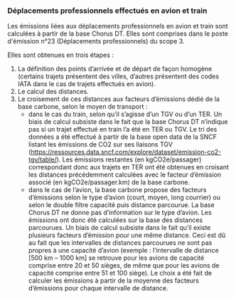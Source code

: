 ### Déplacements professionnels effectués en avion et train
Les émissions liées aux déplacements professionnels en avion et train sont calculées à partir de la base Chorus DT. Elles sont comprises dans le poste d'émission n°23 (Déplacements professionnels) du scope 3.

Elles sont obtenues en trois étapes :

1) La définition des points d’arrivée et de départ de façon homogène (certains trajets présentent des villes, d’autres présentent des codes IATA dans le cas de trajets effectués en avion).
2) Le calcul des distances.
3) Le croisement de ces distances aux facteurs d’émissions dédié de la base carbone, selon le moyen de transport :
    - dans le cas du train, selon qu’il s’agisse d’un TGV ou d’un TER. Un biais de calcul subsiste dans le fait que la base Chorus DT n’indique pas si un trajet effectué en train l’a été en TER ou TGV. Le tri des données a été effectué à partir de la base open data de la SNCF listant les émissions de CO2 sur ses liaisons TGV (https://ressources.data.sncf.com/explore/dataset/emission-co2-tgv/table/). Les émissions restantes (en kgCO2e/passager) correspondant donc aux trajets en TER ont été obtenues en croisant les distances précédemment calculées avec le facteur d’émission associé (en kgCO2e/passager.km) de la base carbone.
    - dans le cas de l’avion, la base carbone propose des facteurs d’émissions selon le type d’avion (court, moyen, long courrier) ou selon le double filtre capacité puis distance parcourue. La base Chorus DT ne donne pas d’information sur le type d’avion. Les émissions ont donc été calculées sur la base des distances parcourues. Un biais de calcul subsiste dans le fait qu’il existe plusieurs facteurs d’émission pour une même distance. Ceci est dû au fait que les intervalles de distances parcourues ne sont pas propres à une capacité d’avion (exemple : l’intervalle de distance [500 km – 1000 km] se retrouve pour les avions de capacité comprise entre 20 et 50 sièges, de même que pour les avions de capacité comprise entre 51 et 100 siège). Le choix a été fait de calculer les émissions à partir de la moyenne des facteurs d’émissions pour chaque intervalle de distance.
